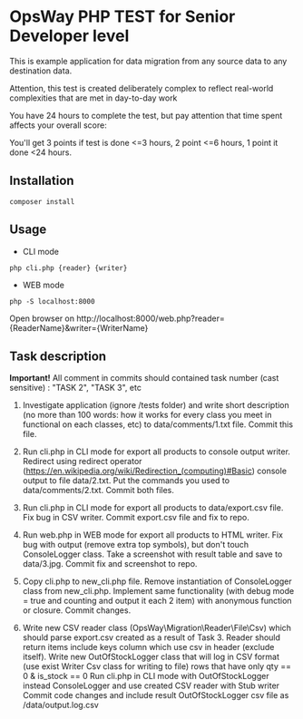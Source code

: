 OpsWay PHP TEST for Senior Developer level
============

This is example application for data migration from any source data to any destination data.

Attention, this test is created deliberately complex to reflect real-world complexities that are met in day-to-day work

You have 24 hours to complete the test, but pay attention that time spent affects your overall score:

You'll get 3 points if test is done <=3 hours, 2 point <=6 hours, 1 point it done <24 hours.  

Installation
------------

 
```
composer install
```

Usage
------

* CLI mode
```
php cli.php {reader} {writer}
```
* WEB mode
```
php -S localhost:8000
```
  Open browser on http://localhost:8000/web.php?reader={ReaderName}&writer={WriterName}
  


Task description 
-------

**Important!** All comment in commits should contained task number (cast sensitive) : "TASK 2", "TASK 3", etc

1. Investigate application (ignore /tests folder) and write short description (no more than 100 words: how it works for every class you meet in functional on each classes, etc) to data/comments/1.txt file. Commit this file.

2. Run cli.php in CLI mode for export all products to console output writer. 
Redirect using redirect operator (https://en.wikipedia.org/wiki/Redirection_(computing)#Basic) console output to file data/2.txt. 
Put the commands you used to data/comments/2.txt. Commit both files.

3. Run cli.php in CLI mode for export all products to data/export.csv file.
Fix bug in CSV writer. Commit export.csv file and fix to repo.

4. Run web.php in WEB mode for export all products to HTML writer. 
Fix bug with output (remove extra top symbols), but don't touch ConsoleLogger class.
Take a screenshot with result table and save to data/3.jpg. 
Commit fix and screenshot to repo.

5. Copy cli.php to new_cli.php file.
Remove instantiation of ConsoleLogger class from new_cli.php.
Implement same functionality (with debug mode = true and counting and output it each 2 item) with anonymous function or closure.
Commit changes.

6. Write new CSV reader class (OpsWay\Migration\Reader\File\Csv) which should parse export.csv created as a result of Task 3. Reader should return items include keys column which use csv in header (exclude itself).
Write new OutOfStockLogger class that will log in CSV format (use exist Writer Csv class for writing to file) rows that have only qty == 0 & is_stock == 0
Run cli.php in CLI mode with OutOfStockLogger instead ConsoleLogger and use created CSV reader with Stub writer
Commit code changes and include result OutOfStockLogger csv file as /data/output.log.csv
